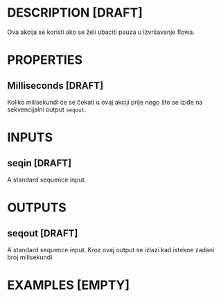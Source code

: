 # DESCRIPTION [DRAFT]

Ova akcija se koristi ako se želi ubaciti pauza u izvršavanje flowa.

# PROPERTIES

## Milliseconds [DRAFT]

Koliko milisekundi će se čekati u ovaj akciji prije nego što se iziđe na sekvencijalni output `seqout`.

# INPUTS

## seqin [DRAFT]

A standard sequence input.

# OUTPUTS

## seqout [DRAFT]

A standard sequence input. Kroz ovaj output se izlazi kad istekne zadani broj milisekundi.

# EXAMPLES [EMPTY]
